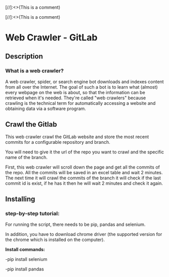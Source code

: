 [//]:<>(This is a comment)

[//]:<>(This is a comment)
# Web Crawler - GitLab
## Description
### What is a web crawler?
A web crawler, spider, or search engine bot downloads and indexes content from all over the Internet. The goal of such a bot is to learn what (almost) every webpage on the web is about, so that the information can be retrieved when it's needed. They're called "web crawlers" because crawling is the technical term for automatically accessing a website and obtaining data via a software program.

## Crawl the Gitlab
This web crawler crawl the GitLab website and store the most recent commits for a configurable repository and branch.

You will need to give it the url of the repo you want to crawl and the specific name of the branch.

First, this web crawler will scroll down the page and get all the commits of the repo.
All the commits will be saved in an excel table and wait 2 minutes.
The next time it will crawl the commits of the branch it will check if the last commit id is exist, if he has it then he will wait 2 minutes and check it again.

## Installing
### step-by-step tutorial:

For running the script, there needs to be pip, pandas and selenium.

In addition, you have to download chrome driver (the supported version for the chrome which is installed on the computer).

**Install commands:**

-pip install selenium

-pip install pandas


